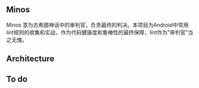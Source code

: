## Minos
Minos 意为古希腊神话中的审判官，负责最终的判决。本项目为Android中常用lint规则的收集和实战，作为代码健康度和鲁棒性的最终保障，lint作为"审判官"当之无愧。

## Architecture 

## To do
